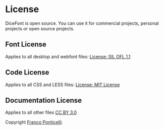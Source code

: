 # License

DiceFont is open source. You can use it for commercial projects, personal
projects or open source projects.

## Font License

Applies to all desktop and webfont files: [License: SIL OFL 1.1](http://scripts.sil.org/OFL)

## Code License

Applies to all CSS and LESS files: [License: MIT License](http://opensource.org/licenses/mit-license.html)

## Documentation License

Applies to all other files [CC BY 3.0](http://creativecommons.org/licenses/by/3.0/)

Copyright [Franco Ponticelli](https://github.com/fponticelli).

